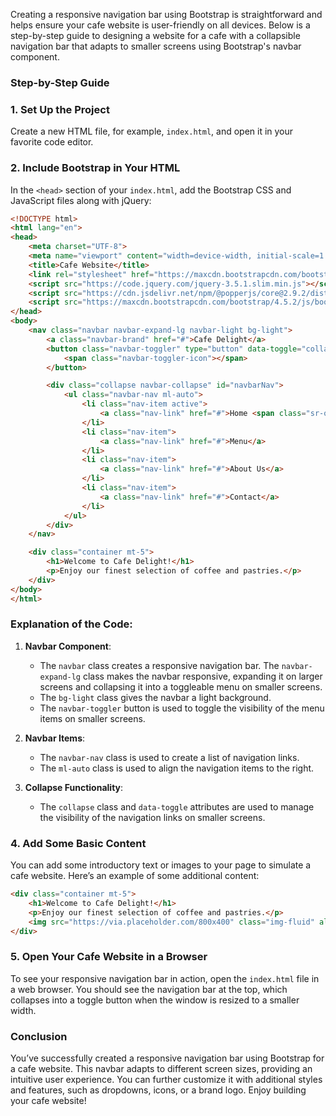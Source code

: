 Creating a responsive navigation bar using Bootstrap is straightforward and helps ensure your cafe website is user-friendly on all devices. Below is a step-by-step guide to designing a website for a cafe with a collapsible navigation bar that adapts to smaller screens using Bootstrap's navbar component.

### Step-by-Step Guide

### 1. Set Up the Project

Create a new HTML file, for example, `index.html`, and open it in your favorite code editor.

### 2. Include Bootstrap in Your HTML

In the `<head>` section of your `index.html`, add the Bootstrap CSS and JavaScript files along with jQuery:

```html
<!DOCTYPE html>
<html lang="en">
<head>
    <meta charset="UTF-8">
    <meta name="viewport" content="width=device-width, initial-scale=1.0">
    <title>Cafe Website</title>
    <link rel="stylesheet" href="https://maxcdn.bootstrapcdn.com/bootstrap/4.5.2/css/bootstrap.min.css">
    <script src="https://code.jquery.com/jquery-3.5.1.slim.min.js"></script>
    <script src="https://cdn.jsdelivr.net/npm/@popperjs/core@2.9.2/dist/umd/popper.min.js"></script>
    <script src="https://maxcdn.bootstrapcdn.com/bootstrap/4.5.2/js/bootstrap.min.js"></script>
</head>
<body>
    <nav class="navbar navbar-expand-lg navbar-light bg-light">
        <a class="navbar-brand" href="#">Cafe Delight</a>
        <button class="navbar-toggler" type="button" data-toggle="collapse" data-target="#navbarNav" aria-controls="navbarNav" aria-expanded="false" aria-label="Toggle navigation">
            <span class="navbar-toggler-icon"></span>
        </button>

        <div class="collapse navbar-collapse" id="navbarNav">
            <ul class="navbar-nav ml-auto">
                <li class="nav-item active">
                    <a class="nav-link" href="#">Home <span class="sr-only">(current)</span></a>
                </li>
                <li class="nav-item">
                    <a class="nav-link" href="#">Menu</a>
                </li>
                <li class="nav-item">
                    <a class="nav-link" href="#">About Us</a>
                </li>
                <li class="nav-item">
                    <a class="nav-link" href="#">Contact</a>
                </li>
            </ul>
        </div>
    </nav>

    <div class="container mt-5">
        <h1>Welcome to Cafe Delight!</h1>
        <p>Enjoy our finest selection of coffee and pastries.</p>
    </div>
</body>
</html>
```

### Explanation of the Code:

1. **Navbar Component**: 
   - The `navbar` class creates a responsive navigation bar. The `navbar-expand-lg` class makes the navbar responsive, expanding it on larger screens and collapsing it into a toggleable menu on smaller screens.
   - The `bg-light` class gives the navbar a light background.
   - The `navbar-toggler` button is used to toggle the visibility of the menu items on smaller screens.
   
2. **Navbar Items**:
   - The `navbar-nav` class is used to create a list of navigation links.
   - The `ml-auto` class is used to align the navigation items to the right.

3. **Collapse Functionality**:
   - The `collapse` class and `data-toggle` attributes are used to manage the visibility of the navigation links on smaller screens.

### 4. Add Some Basic Content

You can add some introductory text or images to your page to simulate a cafe website. Here’s an example of some additional content:

```html
<div class="container mt-5">
    <h1>Welcome to Cafe Delight!</h1>
    <p>Enjoy our finest selection of coffee and pastries.</p>
    <img src="https://via.placeholder.com/800x400" class="img-fluid" alt="Cafe Image">
</div>
```

### 5. Open Your Cafe Website in a Browser

To see your responsive navigation bar in action, open the `index.html` file in a web browser. You should see the navigation bar at the top, which collapses into a toggle button when the window is resized to a smaller width.

### Conclusion

You’ve successfully created a responsive navigation bar using Bootstrap for a cafe website. This navbar adapts to different screen sizes, providing an intuitive user experience. You can further customize it with additional styles and features, such as dropdowns, icons, or a brand logo. Enjoy building your cafe website!
